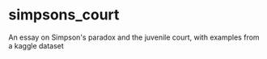 # simpsons_court
An essay on Simpson's paradox and the juvenile court, with examples from a kaggle dataset
